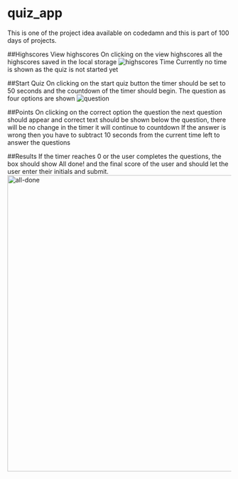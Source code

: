 # quiz_app

This is one of the project idea available on codedamn and this is part of 100 days of projects.


##Highscores
View highscores On clicking on the view highscores all the highscores saved in the local storage 
![highscores](https://user-images.githubusercontent.com/92162823/149656914-928e362f-e151-4afe-91ae-2989c261abdc.png)
Time Currently no time is shown as the quiz is not started yet


##Start Quiz
On clicking on the start quiz button the timer should be set to 50 seconds and the countdown of the timer should begin.
The question as four options are shown
![question](https://user-images.githubusercontent.com/92162823/149656973-c34d43c8-5dde-424a-9773-fee02d25fc64.png)


##Points
On clicking on the correct option the question the next question should appear and correct text should be shown below the question, there will be no change in the timer it will continue to countdown
If the answer is wrong then you have to subtract 10 seconds from the current time left to answer the questions


##Results
If the timer reaches 0 or the user completes the questions, the box should show All done! and the final score of the user and should let the user enter their initials and submit.
<img width="665" alt="all-done" src="https://user-images.githubusercontent.com/92162823/149657139-56f10f38-7472-4b0e-820d-73b2403ac6c2.png">
